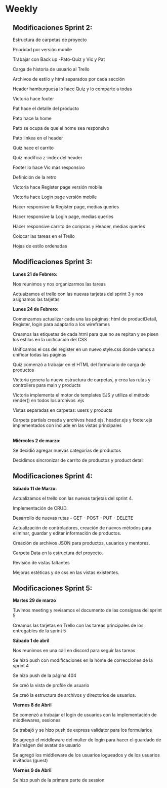 
<h1>Weekly</h1>

<ul>
                                
<h2>Modificaciones Sprint 2:</h2>
  
  <p>Estructura de carpetas de proyecto</p>
  <p>Prioridad por versión mobile</p>
  <p>Trabajar con Back up -Pato-Quiz y Vic y Pat</p>
  <p>Carga de historia de usuario al Trello</p>
  <p>Archivos de estilo y html separados por cada sección</p>
  <p>Header hamburguesa lo hace Quiz y lo comparte a todas</p>
  <p>Victoria hace footer</p>
  <p>Pat hace el detalle del producto</p>
  <p>Pato hace la home</p>
  <p>Pato se ocupa de que el home sea responsivo</p>
  <p>Pato linkea en el header</p>
  <p>Quiz hace el carrito</p>
  <p>Quiz modifica z-index del header</p>
  <p>Footer lo hace Vic más responsivo</p>
  <p>Definición de la retro</p>
  <p>Victoria hace Register page versión mobile</p>
  <p>Victoria hace Login page versión mobile</p>
  <p>Hacer responsive la Register page, medias queries</p>
  <p>Hacer responsive la Login page, medias queries</p>
  <p>Hacer responsive carrito de compras y Header, medias queries</p>
  <p>Colocar las tareas en el Trello</p>
  <p>Hojas de estilo ordenadas</p>
  
</ul>

<ul>                              
<h2>Modificaciones Sprint 3:</h2>
  
 <strong>Lunes 21 de Febrero:</strong>
 <p>Nos reunimos y nos organizarmos las tareas</p>
 <p>Actuaizamos el trello con las nuevas tarjetas del sprint 3 y nos asignamos las tarjetas</p>
  
 <strong>Lunes 24 de Febrero:</strong>
 <p>Comenzamos actualizar cada una las páginas: html de productDetail, Register, login para adaptarlo a los wireframes</p>
 <p>Creamos las etiquetas de cada html para que no se repitan y se pisen los estilos en la unificación del CSS</p>
 <p>Unificamos el css del register en un nuevo style.css donde vamos a unificar todas las páginas</p>
 <p>Quiz comenzó a trabajar en el HTML del formulario de carga de productos</p>
 <p>Victoria genera la nueva estructura de carpetas, y crea las rutas y controllers para main y products</p>
 <p>Victoria implementa el motor de templates EJS y utiliza el método render() en todos los archivos .ejs</p>
 <p>Vistas separadas en carpetas: users y products</p>
 <p>Carpeta partials creada y archivos head.ejs, header.ejs y footer.ejs implementados con include en las vistas principales</p>
 <br>
 <strong>Miércoles 2 de marzo:</strong>
 <p>Se decidió agregar nuevas categorías de productos</p>
 <p>Decidimos sincronizar de carrito de productos y product detail</p>
</ul>

<ul>                              
<h2>Modificaciones Sprint 4:</h2>
  
 <strong>Sábado 11 de Marzo:</strong>
 <p>Actualizamos el trello con las nuevas tarjetas del sprint 4.</p>
 <p>Implementación de CRUD.</p>
 <p>Desarrollo de nuevas rutas - GET - POST - PUT - DELETE</p>
 <p>Actualización de controladores, creación de nuevos métodos para eliminar, guardar y editar información de productos.</p>
 <p>Creación de archivos JSON para productos, usuarios y mentores.</p>
 <p>Carpeta Data en la estructura del proyecto.</p>
 <p>Revisión de vistas faltantes</p>
 <p>Mejoras estéticas y de css en las vistas existentes.</p>
  
  
  <h2>Modificaciones Sprint 5:</h2>
  
 <strong>Martes 29 de marzo</strong>
 <p>Tuvimos meeting y revisamos el documento de las consignas del sprint 5</p>
 <p>Creamos las tarjetas en Trello con las tareas principales de los entregables de la sprint 5</p>
 <strong>Sábado 1 de abril</strong>
 <p>Nos reunimos en una call en discord para seguir las tareas</p>
 <p>Se hizo push con modificaciones en la home de correcciones de la sprint 4</p>
 <p>Se hizo push de la página 404</p>
 <p>Se creó la vista de profile de usuario</p>
 <p>Se creó la estructura de archivos y directorios de usuarios.</p>
 <strong>Viernes 8 de Abril</strong>
 <p>Se comenzó a trabajar el login de usuarios con la implementación de middlewares, sesiones</p>
 <p>Se trabajó y se hizo push de express validator para los formularios</p>
 <p>Se agregó el middleware del multer de login para hacer el guardado de lña imágen del avatar de usuario</p>
 <p>Se agregó los middleware de los usuarios logueados y de los usuarios invitados (guest)</p>
 <strong>Viernes 9 de Abril</strong>
 <p>Se hizo push de la primera parte de session</p>
  
 

